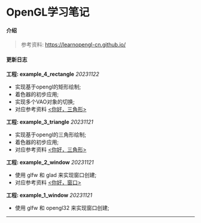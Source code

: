 # OpenGL学习笔记

#### 介绍
> 参考资料: https://learnopengl-cn.github.io/

####  更新日志

**工程: example_4_rectangle**  *20231122*
* 实现基于opengl的矩形绘制;
* 着色器的初步应用;
* 实现多个VAO对象的切换;
* 对应参考资料 [<你好，三角形>](https://learnopengl-cn.github.io/01%20Getting%20started/04%20Hello%20Triangle/)

**工程: example_3_triangle**  *20231121*
* 实现基于opengl的三角形绘制;
* 着色器的初步应用;
* 对应参考资料 [<你好，三角形>](https://learnopengl-cn.github.io/01%20Getting%20started/04%20Hello%20Triangle/) 

**工程: example_2_window**  *20231121*
* 使用 glfw 和 glad 来实现窗口创建;
* 对应参考资料 [<你好，窗口>](https://learnopengl-cn.github.io/01%20Getting%20started/03%20Hello%20Window//)

**工程: example_1_window**  *20231121*
* 使用 glfw 和 opengl32 来实现窗口创建;

-------
